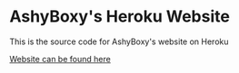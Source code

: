 AshyBoxy's Heroku Website
===
This is the source code for AshyBoxy's website on Heroku

<a href="https://ashyboxy.herokuapp.com">Website can be found here</a>